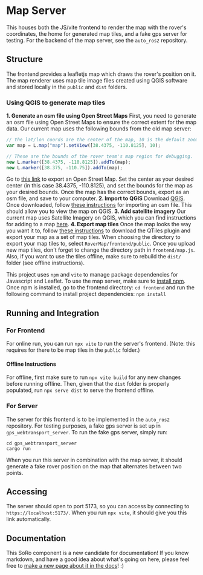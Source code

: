 # Map Server

This houses both the JS/vite frontend to render the map with the rover's coordinates, the home for generated map tiles, and a fake gps server for testing. For the backend of the map server, see the `auto_ros2` repository.

## Structure

The frontend provides a leafletjs map which draws the rover's position on it.
The map renderer uses map tile image files created using QGIS software and stored locally in the `public` and `dist` folders.

### Using QGIS to generate map tiles

**1. Generate an osm file using Open Street Maps**
First, you need to generate an osm file using Open Street Maps to ensure the correct extent for the map data.
Our current map uses the following bounds from the old map server:

```javascript
// the lat/lon coords are the center of the map, 10 is the default zoom.
var map = L.map("map").setView([38.4375, -110.8125], 10);

// These are the bounds of the rover team's map region for debugging.
new L.marker([38.4375, -110.8125]).addTo(map);
new L.marker([38.375, -110.75]).addTo(map);
```

Go to [this link](https://www.openstreetmap.org/export#map=13/38.40107/-110.79815) to export an Open Street Map. Set the center as your desired center (in this case 38.4375, -110.8125), and set the bounds for the map as your desired bounds. Once the map has the correct bounds, export as an osm file, and save to your computer.
**2. Import to QGIS**
Download [QGIS](https://qgis.org/download/). Once downloaded, follow [these instructions](https://learnosm.org/en/osm-data/osm-in-qgis/) for importing an osm file. This should allow you to view the map on QGIS.
**3. Add satellite imagery**
Our current map uses Satellite Imagery on QGIS, which you can find instructions for adding to a map [here](https://gis.stackexchange.com/questions/439936/adding-google-satellite-imagery-to-qgis).
**4. Export map tiles**
Once the map looks the way you want it to, follow [these instructions](https://www.google.com/url?sa=t&source=web&rct=j&opi=89978449&url=https://www.youtube.com/watch%3Fv%3DvU4bGCh5khM&ved=2ahUKEwjVz6-KjsSNAxWhGDQIHbdHH0UQwqsBegQIEhAG&usg=AOvVaw0kwEDk3Qe84kvYYel7yQvp) to download the QTiles plugin and export your map as a set of map tiles. When choosing the directory to export your map tiles to, select `RoverMap/frontend/public`.
Once you upload new map tiles, don't forget to change the directory path in `frontend/map.js`. Also, if you want to use the tiles offline, make sure to rebuild the `dist/` folder (see offline instructions).

This project uses `npm` and `vite` to manage package dependencies for Javascript and
Leaflet. To use the map server, make sure to [install npm](https://docs.npmjs.com/downloading-and-installing-node-js-and-npm). Once npm is installed, go to the frontend directory:
`cd frontend`
and run the following command to install project dependencies:
`npm install`

## Running and Integration

### For Frontend

For online run, you can run `npx vite` to run the server's frontend. (Note: this requires for there to be map tiles in the `public` folder.)

#### Offline Instructions

For offline, first make sure to run `npx vite build` for any new changes before
running offline. Then, given that the `dist` folder is properly populated, run
`npx serve dist` to serve the frontend offline.

### For Server

The server for this frontend is to be implemented in the `auto_ros2` repository. For testing purposes, a fake gps server is set up in `gps_webtransport_server`. To run the fake gps server, simply run:

```
cd gps_webtransport_server
cargo run
```

When you run this server in combination with the map server, it should generate a fake rover position on the map that alternates between two points.

## Accessing

The server should open to port 5173, so you can access by connecting to `https://localhost:5173/`. When you run `npx vite`, it should give you this link automatically.

## Documentation

This SoRo component is a new candidate for documentation! If you know markdown, and have a good idea about what's going on here, please feel free to [make a new page about it in the docs](https://sooner-rover-team.github.io/soro-documentation/html/new-page-guide.html)! :)
